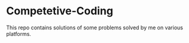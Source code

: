 # Competetive-Coding
This repo contains solutions of some problems solved by me on various platforms.
